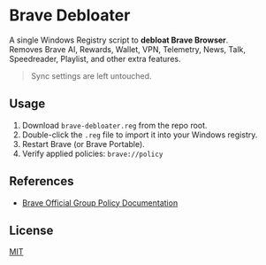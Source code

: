 # Brave Debloater

A single Windows Registry script to **debloat Brave Browser**.  
Removes Brave AI, Rewards, Wallet, VPN, Telemetry, News, Talk, Speedreader, Playlist, and other extra features.  
> Sync settings are left untouched.

## Usage

1. Download `brave-debloater.reg` from the repo root.  
2. Double-click the `.reg` file to import it into your Windows registry.  
3. Restart Brave (or Brave Portable).  
4. Verify applied policies: `brave://policy`

## References

- [Brave Official Group Policy Documentation](https://support.brave.com/hc/en-us/articles/360039248271-Group-Policy)

## License

[MIT](LICENSE)
